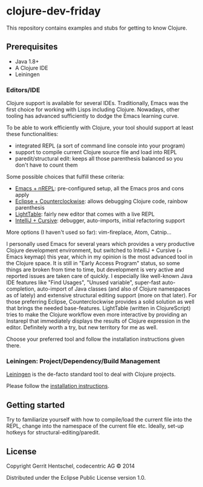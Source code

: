 # clojure-dev-friday

This repository contains examples and stubs for getting to know Clojure.

## Prerequisites
- Java 1.8+
- A Clojure IDE
- Leiningen

### Editors/IDE
Clojure support is available for several IDEs. Traditionally, Emacs was the first choice for working with Lisps
including Clojure. Nowadays, other tooling has advanced sufficiently to dodge the Emacs learning curve.

To be able to work efficiently with Clojure, your tool should support at least these functionalities:
- integrated REPL (a sort of command line console into your program)
- support to compile current Clojure source file and load into REPL
- paredit/structural edit: keeps all those parenthesis balanced so you don't have to count them

Some possible choices that fulfill these criteria:
- [Emacs + nREPL](https://github.com/overtone/emacs-live): pre-configured setup, all the Emacs pros and cons apply
- [Eclipse + Counterclockwise](http://doc.ccw-ide.org/): allows debugging Clojure code, rainbow parenthesis
- [LightTable](http://www.lighttable.com): fairly new editor that comes with a live REPL
- [IntelliJ + Cursive](https://cursiveclojure.com/userguide/): debugger, auto-imports, initial refactoring support

More options (I haven't used so far): vim-fireplace, Atom, Catnip...

I personally used Emacs for several years which provides a very productive Clojure development environment,
but switched to IntelliJ + Cursive (+ Emacs keymap) this year, which in my opinion is
the most advanced tool in the Clojure space. It is still in "Early Access Program" status, so some things are broken
from time to time, but development is very active and reported issues are taken care of quickly. I especially like
well-known Java IDE features like "Find Usages", "Unused variable", super-fast auto-completion, auto-import of Java classes (and also
of Clojure namespaces as of lately) and extensive structural editing support (more on that later).
For those preferring Eclipse, Counterclockwise provides a solid solution as well that brings the needed base-features.
LightTable (written in ClojureScript) tries to make the Clojure workflow even more interactive by providing an Instarepl that immediately displays
the results of Clojure expression in the editor. Definitely worth a try, but new territory for me as well.

Choose your preferred tool and follow the installation instructions given there.

### Leiningen: Project/Dependency/Build Management

[Leiningen](http://leiningen.org/) is the de-facto standard tool to deal with Clojure projects.

Please follow the [installation instructions](http://leiningen.org/#install).

## Getting started

Try to familiarize yourself with how to compile/load the current file into the REPL, change into the namespace
of the current file etc. Ideally, set-up hotkeys for structural-editing/paredit.


## License

Copyright Gerrit Hentschel, codecentric AG © 2014

Distributed under the Eclipse Public License version 1.0.
